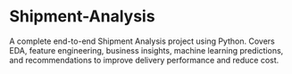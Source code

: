 # Shipment-Analysis
 A complete end-to-end Shipment Analysis project using Python. Covers EDA, feature engineering, business insights, machine learning predictions, and recommendations to improve delivery performance and reduce cost.
